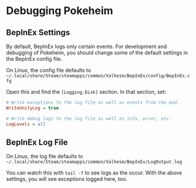 # Debugging Pokeheim

## BepInEx Settings

By default, BepInEx logs only certain events.  For development and debugging of
Pokeheim, you should change some of the default settings in the BepInEx config
file.

On Linux, the config file defaults to
`~/.local/share/Steam/steamapps/common/Valheim/BepInEx/config/BepInEx.cfg`

Open this and find the `[Logging.Disk]` section.  In that section, set:

```ini
# Write exceptions to the log file as well as events from the mod.
WriteUnityLog = true

# Write debug logs to the log file as well as info, error, etc.
LogLevels = all
```

## BepInEx Log File

On Linux, the log file defaults to
`~/.local/share/Steam/steamapps/common/Valheim/BepInEx/LogOutput.log`

You can watch this with `tail -f` to see logs as the occur.  With the above
settings, you will see exceptions logged here, too.
